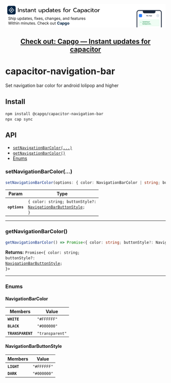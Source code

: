 <a href="https://capgo.app/"><img src='https://raw.githubusercontent.com/Cap-go/capgo/main/assets/capgo_banner.png' alt='Capgo - Instant updates for capacitor'/></a>

<div align="center">
<h2><a href="https://capgo.app/">Check out: Capgo — Instant updates for capacitor</a></h2>
</div>

# capacitor-navigation-bar

Set navigation bar color for android lolipop and higher

## Install

```bash
npm install @capgo/capacitor-navigation-bar
npx cap sync
```

## API

<docgen-index>

* [`setNavigationBarColor(...)`](#setnavigationbarcolor)
* [`getNavigationBarColor()`](#getnavigationbarcolor)
* [Enums](#enums)

</docgen-index>

<docgen-api>
<!--Update the source file JSDoc comments and rerun docgen to update the docs below-->

### setNavigationBarColor(...)

```typescript
setNavigationBarColor(options: { color: NavigationBarColor | string; buttonStyle?: NavigationBarButtonStyle; }) => Promise<void>
```

| Param         | Type                                                                                                            |
| ------------- | --------------------------------------------------------------------------------------------------------------- |
| **`options`** | <code>{ color: string; buttonStyle?: <a href="#navigationbarbuttonstyle">NavigationBarButtonStyle</a>; }</code> |

--------------------


### getNavigationBarColor()

```typescript
getNavigationBarColor() => Promise<{ color: string; buttonStyle?: NavigationBarButtonStyle; }>
```

**Returns:** <code>Promise&lt;{ color: string; buttonStyle?: <a href="#navigationbarbuttonstyle">NavigationBarButtonStyle</a>; }&gt;</code>

--------------------


### Enums


#### NavigationBarColor

| Members           | Value                      |
| ----------------- | -------------------------- |
| **`WHITE`**       | <code>"#FFFFFF"</code>     |
| **`BLACK`**       | <code>"#000000"</code>     |
| **`TRANSPARENT`** | <code>"transparent"</code> |


#### NavigationBarButtonStyle

| Members     | Value                  |
| ----------- | ---------------------- |
| **`LIGHT`** | <code>"#FFFFFF"</code> |
| **`DARK`**  | <code>"#000000"</code> |

</docgen-api>
